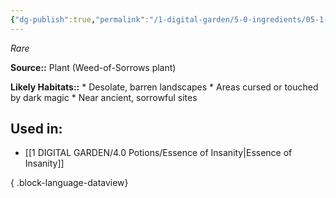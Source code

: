 ```yaml
---
{"dg-publish":true,"permalink":"/1-digital-garden/5-0-ingredients/05-1-plants/bundle-of-weed-of-sorrows/","tags":["ingredient","rare"]}
---
```


*Rare*

**Source::** Plant (Weed-of-Sorrows plant)

**Likely Habitats::** * Desolate, barren landscapes * Areas cursed or touched by dark magic * Near ancient, sorrowful sites

## Used in:

- [[1 DIGITAL GARDEN/4.0 Potions/Essence of Insanity\|Essence of Insanity]]

{ .block-language-dataview}

